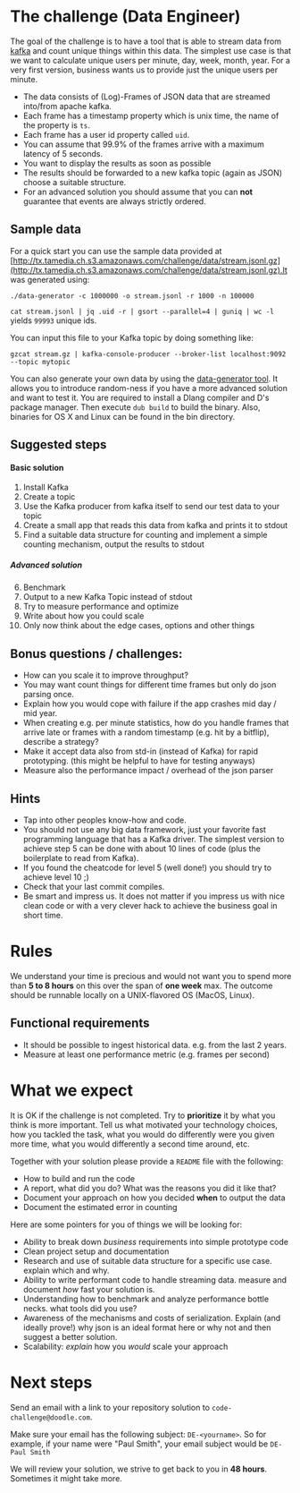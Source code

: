 # The challenge (Data Engineer)

The goal of the challenge is to have a tool that is able to stream data from 
[kafka](http://kafka.apache.org/) and count unique things within this data. The simplest use case is
that we want to calculate unique users per minute, day, week, month, year. For a very first version, 
business wants us to provide just the unique users per minute.   

- The data consists of (Log)-Frames of JSON data that are streamed into/from apache kafka. 
- Each frame has a timestamp property which is unix time, the name of the property is `ts`.
- Each frame has a user id property called `uid`. 
- You can assume that 99.9% of the frames arrive with a maximum latency of 5 seconds. 
- You want to display the results as soon as possible
- The results should be forwarded to a new kafka topic (again as JSON) choose a suitable structure. 
- For an advanced solution you should assume that you can **not** guarantee that events are always 
  strictly ordered.

## Sample data
For a quick start you can use the sample data provided at [http://tx.tamedia.ch.s3.amazonaws.com/challenge/data/stream.jsonl.gz](http://tx.tamedia.ch.s3.amazonaws.com/challenge/data/stream.jsonl.gz).It was generated using:
```shell script
./data-generator -c 1000000 -o stream.jsonl -r 1000 -n 100000
```

`cat stream.jsonl | jq .uid -r | gsort --parallel=4 | guniq | wc -l` yields `99993` unique ids.

You can input this file to your Kafka topic by doing something like:
```shell script
gzcat stream.gz | kafka-console-producer --broker-list localhost:9092 --topic mytopic
```  

You can also generate your own data by using the [data-generator tool](https://github.com/tamediadigital/hiring-challenges/tree/master/data-engineer-challenge/data-generator). It allows you to introduce random-ness if you have a more advanced solution and 
want to test it. You are required to install a Dlang compiler and D's package manager. Then 
execute `dub build` to build the binary. Also, binaries for OS X and Linux can be found in the bin 
directory.

## Suggested steps

#### Basic solution
1. Install Kafka
2. Create a topic
3. Use the Kafka producer from kafka itself to send our test data to your topic
4. Create a small app that reads this data from kafka and prints it to stdout
5. Find a suitable data structure for counting and implement a simple counting mechanism, output 
   the results to stdout

##### Advanced solution
6. Benchmark 
7. Output to a new Kafka Topic instead of stdout
8. Try to measure performance and optimize
9. Write about how you could scale
10. Only now think about the edge cases, options and other things

## Bonus questions / challenges:

- How can you scale it to improve throughput?
- You may want count things for different time frames but only do json parsing once.
- Explain how you would cope with failure if the app crashes mid day / mid year. 
- When creating e.g. per minute statistics, how do you handle frames that arrive late or frames 
  with a random timestamp (e.g. hit by a bitflip), describe a strategy?
- Make it accept data also from std-in (instead of Kafka) for rapid prototyping. (this might be 
  helpful to have for testing anyways)
- Measure also the performance impact / overhead of the json parser

## Hints
- Tap into other peoples know-how and code. 
- You should not use any big data framework, just your favorite fast programming language that has 
  a Kafka driver. The simplest version to achieve step 5 can be done with about 10 lines of code 
  (plus the boilerplate to read from Kafka). 
- If you found the cheatcode for level 5 (well done!) you should try to achieve level 10 ;)
- Check that your last commit compiles.
- Be smart and impress us. It does not matter if you impress us with nice clean code or with a 
  very clever hack to achieve the business goal in short time.

# Rules
We understand your time is precious and would not want you to spend more than **5 to 8 hours** on 
this over the span of **one week** max. The outcome should be runnable locally on a UNIX-flavored 
OS (MacOS, Linux).

## Functional requirements
- It should be possible to ingest historical data. e.g. from the last 2 years.
- Measure at least one performance metric (e.g. frames per second)

# What we expect
It is OK if the challenge is not completed. Try to **prioritize** it by what you think is more 
important. Tell us what motivated your technology choices, how you tackled the task, what you would 
do differently were you given more time, what you would differently a second time around, etc.

Together with your solution please provide a `README` file with the following:
- How to build and run the code
- A report, what did you do? What was the reasons you did it like that?
- Document your approach on how you decided **when** to output the data 
- Document the estimated error in counting

Here are some pointers for you of things we will be looking for:
- Ability to break down *business* requirements into simple prototype code
- Clean project setup and documentation
- Research and use of suitable data structure for a specific use case. explain which and why.
- Ability to write performant code to handle streaming data. measure and document _how_ fast your 
  solution is.
- Understanding how to benchmark and analyze performance bottle necks. what tools did you use?
- Awareness of the mechanisms and costs of serialization. Explain (and ideally prove!) why json is 
  an ideal format here or why not and then suggest a better solution.
- Scalability: _explain_ how you _would_ scale your approach

# Next steps

Send an email with a link to your repository solution to `code-challenge@doodle.com`.

Make sure your email has the following subject: `DE-<yourname>`. So for example, if your name were 
"Paul Smith", your email subject would be `DE-Paul Smith`

We will review your solution, we strive to get back to you in **48 hours**. Sometimes it might take 
more.
